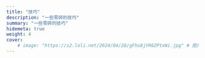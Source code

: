 ```yaml
---
title: "技巧"
description: "一些零碎的技巧"
summary: "一些零碎的技巧"
hidemeta: true
weight: 4
cover:
    # image: "https://s2.loli.net/2024/04/28/gFhu8jYR6ZPtxWi.jpg" # 图片链接
---
```

